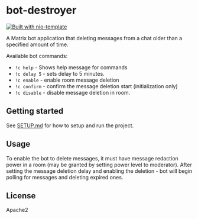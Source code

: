 # bot-destroyer
[![Built with nio-template](https://img.shields.io/badge/built%20with-nio--template-brightgreen)](https://github.com/anoadragon453/nio-template)

A Matrix bot application that deleting messages from a chat older than a specified amount of time.

Available bot commands:
- `!c help`    - Shows help message for commands
- `!c delay 5` - sets delay to 5 minutes.
- `!c enable`  - enable room message deletion
- `!c confirm` - confirm the message deletion start (initialization only)
- `!c disable` - disable message deletion in room.

## Getting started

See [SETUP.md](SETUP.md) for how to setup and run the project.

## Usage
To enable the bot to delete messages, it must have message redaction power in a room (may be granted by setting power level to moderator). After setting the message deletion delay and enabling the deletion - bot will begin polling for messages and deleting expired ones.

## License

Apache2
